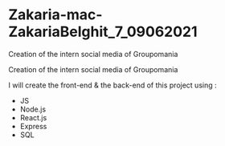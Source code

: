 # Zakaria-mac-ZakariaBelghit_7_09062021
Creation of the intern social media of Groupomania

Creation of the intern social media of Groupomania

I will create the front-end & the back-end of this project using :

- JS
- Node.js
- React.js
- Express
- SQL
